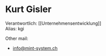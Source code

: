 # Kurt Gisler
Verantwortlich: [[Unternehmensentwicklung]]  
Alias: kgi

Other mail:
* info@mint-system.ch
